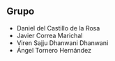 ## Grupo

* Daniel del Castillo de la Rosa
* Javier Correa Marichal
* Viren Sajju Dhanwani Dhanwani
* Ángel Tornero Hernández

